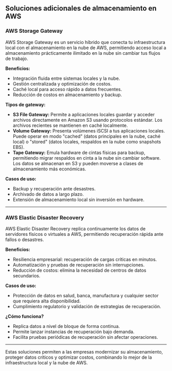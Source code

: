 ## Soluciones adicionales de almacenamiento en AWS

### AWS Storage Gateway

AWS Storage Gateway es un servicio híbrido que conecta tu infraestructura local con el almacenamiento en la nube de AWS, permitiendo acceso local a almacenamiento prácticamente ilimitado en la nube sin cambiar tus flujos de trabajo.

**Beneficios:**

- Integración fluida entre sistemas locales y la nube.
- Gestión centralizada y optimización de costos.
- Caché local para acceso rápido a datos frecuentes.
- Reducción de costos en almacenamiento y backup.

**Tipos de gateway:**

- **S3 File Gateway:** Permite a aplicaciones locales guardar y acceder archivos directamente en Amazon S3 usando protocolos estándar. Los archivos recientes se mantienen en caché localmente.
- **Volume Gateway:** Presenta volúmenes iSCSI a tus aplicaciones locales. Puede operar en modo "cached" (datos principales en la nube, caché local) o "stored" (datos locales, respaldos en la nube como snapshots EBS).
- **Tape Gateway:** Emula hardware de cintas físicas para backup, permitiendo migrar respaldos en cinta a la nube sin cambiar software. Los datos se almacenan en S3 y pueden moverse a clases de almacenamiento más económicas.

**Casos de uso:**

- Backup y recuperación ante desastres.
- Archivado de datos a largo plazo.
- Extensión de almacenamiento local sin inversión en hardware.

---

### AWS Elastic Disaster Recovery

AWS Elastic Disaster Recovery replica continuamente los datos de servidores físicos o virtuales a AWS, permitiendo recuperación rápida ante fallos o desastres.

**Beneficios:**

- Resiliencia empresarial: recuperación de cargas críticas en minutos.
- Automatización y pruebas de recuperación sin interrupciones.
- Reducción de costos: elimina la necesidad de centros de datos secundarios.

**Casos de uso:**

- Protección de datos en salud, banca, manufactura y cualquier sector que requiera alta disponibilidad.
- Cumplimiento regulatorio y validación de estrategias de recuperación.

**¿Cómo funciona?**

- Replica datos a nivel de bloque de forma continua.
- Permite lanzar instancias de recuperación bajo demanda.
- Facilita pruebas periódicas de recuperación sin afectar operaciones.

---

Estas soluciones permiten a las empresas modernizar su almacenamiento, proteger datos críticos y optimizar costos, combinando lo mejor de la infraestructura local y la nube de AWS.
